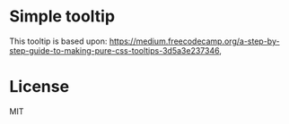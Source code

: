 # Simple tooltip

This tooltip is based upon: https://medium.freecodecamp.org/a-step-by-step-guide-to-making-pure-css-tooltips-3d5a3e237346,

# License

MIT
